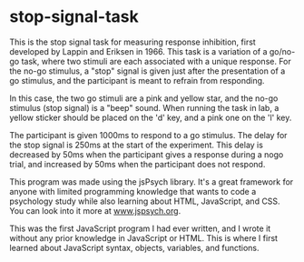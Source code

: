 # stop-signal-task
This is the stop signal task for measuring response inhibition, first developed by Lappin and Eriksen in 1966. This task is a variation of a go/no-go task, where two stimuli are each associated with a unique response. For the no-go stimulus, a "stop" signal is given just after the presentation of a go stimulus, and the participant is meant to refrain from responding.

In this case, the two go stimuli are a pink and yellow star, and the no-go stimulus (stop signal) is a "beep" sound. When running the task in lab, 
a yellow sticker should be placed on the 'd' key, and a pink one on the 'l' key.

The participant is given 1000ms to respond to a go stimulus. The delay for the stop signal is 250ms at the start of the experiment. This delay is decreased by 50ms when the participant gives a response during a nogo trial, and increased by 50ms when the participant does not respond.

This program was made using the jsPsych library. It's a great framework for anyone with limited programming knowledge that wants to code a psychology study while also learning about HTML, JavaScript, and CSS. You can look into it more at <a href="https://www.jspsych.org">www.jspsych.org</a>.

This was the first JavaScript program I had ever written, and I wrote it without any prior knowledge in JavaScript or HTML. This is where I first learned about JavaScript syntax, objects, variables, and functions.
